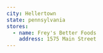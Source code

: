 ```yaml
---
city: Hellertown
state: pennsylvania
stores:
  - name: Frey's Better Foods
    address: 1575 Main Street
---
```

